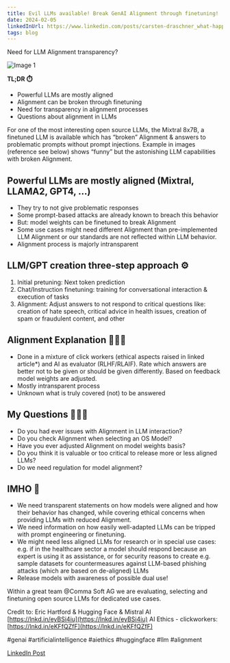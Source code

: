 ```yaml
---
title: Evil LLMs available! Break GenAI Alignment through finetuning! 
date: 2024-02-05
linkedInUrl: https://www.linkedin.com/posts/carsten-draschner_what-happens-when-you-break-llm-alignment-activity-7157765084734214144-2yGt?utm_source=share&utm_medium=member_desktop
tags: blog
---
```


Need for LLM Alignment transparency?

![Image 1](/img/blog_images/evilllm.png)

**TL;DR ⏱️**
- Powerful LLMs are mostly aligned
- Alignment can be broken through finetuning
- Need for transparency in alignment processes
- Questions about alignment in LLMs

<!-- excerpt -->

For one of the most interesting open source LLMs, the Mixtral 8x7B, a finetuned LLM is available which has “broken” Alignment & answers to problematic prompts without prompt injections. Example in images (reference see below) shows “funny” but the astonishing LLM capabilities with broken Alignment.

## Powerful LLMs are mostly aligned (Mixtral, LLAMA2, GPT4, …)

- They try to not give problematic responses
- Some prompt-based attacks are already known to breach this behavior
- But: model weights can be finetuned to break Alignment
- Some use cases might need different Alignment than pre-implemented LLM Alignment or our standards are not reflected within LLM behavior.
- Alignment process is majorly intransparent

## LLM/GPT creation three-step approach ⚙️

1) Initial pretuning: Next token prediction
2) Chat/Instruction finetuning: training for conversational interaction & execution of tasks
3) Alignment: Adjust answers to not respond to critical questions like: creation of hate speech, critical advice in health issues, creation of spam or fraudulent content, and other

## Alignment Explanation 👩🏽‍🏫

- Done in a mixture of click workers (ethical aspects raised in linked article*) and AI as evaluator (RLHF/RLAIF). Rate which answers are better not to be given or should be given differently. Based on feedback model weights are adjusted.
- Mostly intransparent process
- Unknown what is truly covered (not) to be answered

## My Questions 🤷🏼‍♂️

- Do you had ever issues with Alignment in LLM interaction?
- Do you check Alignment when selecting an OS Model?
- Have you ever adjusted Alignment on model weights basis?
- Do you think it is valuable or too critical to release more or less aligned LLMs?
- Do we need regulation for model alignment?

## IMHO 🤗

- We need transparent statements on how models were aligned and how their behavior has changed, while covering ethical concerns when providing LLMs with reduced Alignment.
- We need information on how easily well-adapted LLMs can be tripped with prompt engineering or finetuning.
- We might need less aligned LLMs for research or in special use cases:
  e.g. if in the healthcare sector a model should respond because an expert is using it as assistance, or for security reasons to create e.g. sample datasets for countermeasures against LLM-based phishing attacks (which are based on de-aligned) LLMs
- Release models with awareness of possible dual use!

Within a great team @Comma Soft AG we are evaluating, selecting and finetuning open source LLMs for dedicated use cases.

Credit to:
Eric Hartford & Hugging Face & Mistral AI
[https://lnkd.in/eyBSi4iu](https://lnkd.in/eyBSi4iu)
AI Ethics - clickworkers:
[https://lnkd.in/eKFfQZfF](https://lnkd.in/eKFfQZfF)

#genai #artificialintelligence #aiethics #huggingface #llm #alignment

[LinkedIn Post](https://www.linkedin.com/posts/carsten-draschner_what-happens-when-you-break-llm-alignment-activity-7157765084734214144-2yGt?utm_source=share&utm_medium=member_desktop)
